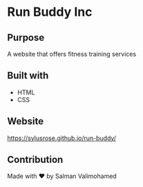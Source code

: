 # Run Buddy Inc

## Purpose
A website that offers fitness training services

## Built with
* HTML
* CSS

## Website
https://sylusrose.github.io/run-buddy/

## Contribution
Made with ❤️ by Salman Valimohamed
